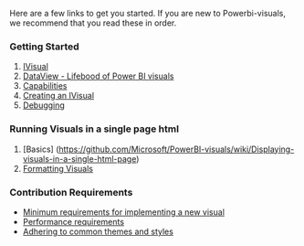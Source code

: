 Here are a few links to get you started. If you are new to Powerbi-visuals, we recommend that you read these in order.

### Getting Started
1. [IVisual](https://github.com/Microsoft/PowerBI-visuals/wiki/IVisual-Introduction)
2. [DataView - Lifebood of Power BI visuals](https://github.com/Microsoft/PowerBI-visuals/wiki/DataView-Introduction)
3. [Capabilities](https://github.com/Microsoft/PowerBI-visuals/wiki/Capabilities)
4. [Creating an IVisual](https://github.com/Microsoft/PowerBI-visuals/wiki/Hello-IVisual)
5. [Debugging](https://github.com/Microsoft/PowerBI-visuals/wiki/Debugging)

### Running Visuals in a single page html
1. [Basics] (https://github.com/Microsoft/PowerBI-visuals/wiki/Displaying-visuals-in-a-single-html-page)
2. [Formatting Visuals](https://github.com/Microsoft/PowerBI-visuals/wiki/Formatting-Column-Chart)

### Contribution Requirements
* [Minimum requirements for implementing a new visual](https://github.com/Microsoft/PowerBI-visuals/wiki/Minimum-requirements-for-implementing-a-new-visual)
* [Performance requirements](https://github.com/Microsoft/PowerBI-visuals/wiki/Performance-requirements)
* [Adhering to common themes and styles](https://github.com/Microsoft/PowerBI-visuals/wiki/Adhering-to-common-themes-and-styles)